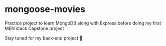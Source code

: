 # mongoose-movies
Practice project to learn MongoDB along with Express before doing my first MEN stack Capstone project

Stay tuned for my back-end project 👀
